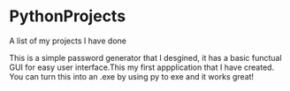 # PythonProjects
A list of my projects I have done

This is a simple password generator that I desgined, it has a basic functual GUI for easy user interface.This my first appplication
that I have created. You can turn this into an .exe by using py to exe and it works great! 
